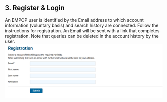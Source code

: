 ## 3. Register & Login

An EMPOP user is identified by the Email address to which account information (voluntary basis) and search history are connected. Follow the instructions for registration.
An Email will be sent with a link that completes registration. Note that queries can be deleted in the account history by the user.
![](images/fig1_user_registration.png)
